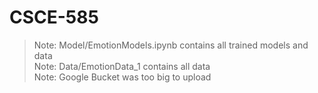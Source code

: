 # CSCE-585

> Note: Model/EmotionModels.ipynb contains all trained models and data <br />
> Note: Data/EmotionData_1 contains all data <br />
> Note: Google Bucket was too big to upload
